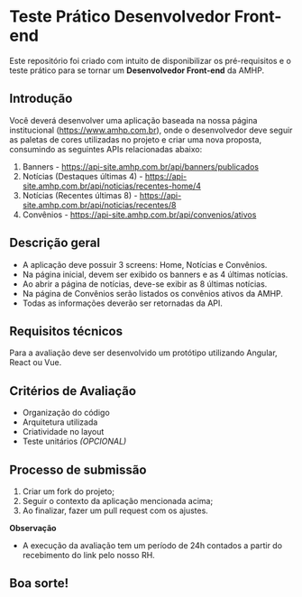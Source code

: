 # Teste Prático Desenvolvedor Front-end

Este repositório foi criado com intuito de disponibilizar os pré-requisitos e o teste prático para se tornar um **Desenvolvedor Front-end** da AMHP.

## Introdução

Você deverá desenvolver uma aplicação baseada na nossa página institucional (https://www.amhp.com.br), onde o desenvolvedor deve seguir as paletas de cores utilizadas no projeto e criar uma nova proposta, consumindo as seguintes APIs relacionadas abaixo:

1. Banners - https://api-site.amhp.com.br/api/banners/publicados
2. Notícias (Destaques últimas 4) - https://api-site.amhp.com.br/api/noticias/recentes-home/4
3. Notícias (Recentes últimas 8) - https://api-site.amhp.com.br/api/noticias/recentes/8
4. Convênios - https://api-site.amhp.com.br/api/convenios/ativos

## Descrição geral

- A aplicação deve possuir 3 screens: Home, Notícias e Convênios.
- Na página inicial, devem ser exibido os banners e as 4 últimas notícias.
- Ao abrir a página de notícias, deve-se exibir as 8 últimas notícias.
- Na página de Convênios serão listados os convênios ativos da AMHP.
- Todas as informações deverão ser retornadas da API.

## Requisitos técnicos

Para a avaliação deve ser desenvolvido um protótipo utilizando Angular, React ou Vue.

## Critérios de Avaliação

- Organização do código
- Arquitetura utilizada
- Criatividade no layout
- Teste unitários *(OPCIONAL)*

## Processo de submissão

1. Criar um fork do projeto;
2. Seguir o contexto da aplicação mencionada acima;
3. Ao finalizar, fazer um pull request com os ajustes.

**Observação**
- A execução da avaliação tem um período de 24h contados a partir do recebimento do link pelo nosso RH.
  
## Boa sorte!

